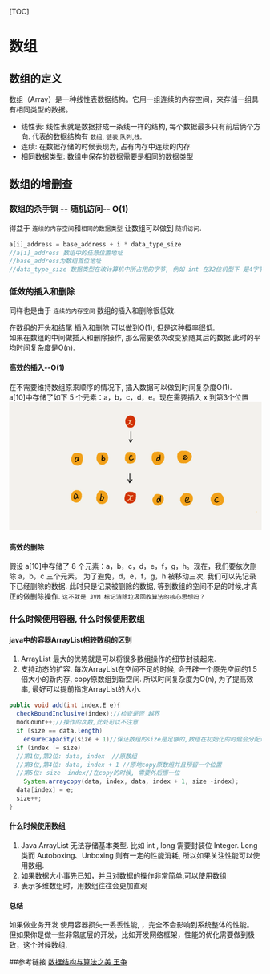 [TOC]

# 数组

## 数组的定义
数组（Array）是一种线性表数据结构。它用一组连续的内存空间，来存储一组具有相同类型的数据。  

* 线性表:  线性表就是数据排成一条线一样的结构, 每个数据最多只有前后俩个方向. 代表的数据结构有 `数组`, `链表`,`队列`,`栈`.
* 连续: 在数据存储的时候表现为, 占有内存中连续的内存
* 相同数据类型:  数组中保存的数据需要是相同的数据类型

## 数组的增删查
### 数组的杀手锏 -- 随机访问-- O(1)
得益于 `连续的内存空间`和`相同的数据类型` 让数组可以做到 `随机访问`.  

```C
a[i]_address = base_address + i * data_type_size
//a[i]_address 数组中的任意位置地址
//base_address为数组首位地址
//data_type_size 数据类型在改计算机中所占用的字节, 例如 int 在32位机型下 是4字节.
```

### 低效的插入和删除
同样也是由于 `连续的内存空间` 数组的插入和删除很低效.  

在数组的开头和结尾 插入和删除 可以做到O(1), 但是这种概率很低.   
如果在数组的中间做插入和删除操作, 那么需要依次改变紧随其后的数据.此时的平均时间复杂度是O(n).  

#### 高效的插入--O(1)
在不需要维持数组原来顺序的情况下, 插入数据可以做到时间复杂度O(1).   
a[10]中存储了如下 5 个元素：a，b，c，d，e。现在需要插入 x 到第3个位置
![O1qickInsert](../images/O1qickInsert.png)

#### 高效的删除
假设 a[10]中存储了 8 个元素：a，b，c，d，e，f，g，h。现在，我们要依次删除 a，b，c 三个元素。
为了避免，d，e，f，g，h 被移动三次, 我们可以先记录下已经删除的数据. 此时只是记录被删除的数据, 等到数组的空间不足的时候,才真正的做删除操作. 
`这不就是 JVM 标记清除垃圾回收算法的核心思想吗？`

### 什么时候使用容器, 什么时候使用数组
#### java中的容器ArrayList相较数组的区别
1. ArrayList 最大的优势就是可以将很多数组操作的细节封装起来.
2. 支持动态的扩容. 
    每次ArrayList在空间不足的时候, 会开辟一个原先空间的1.5倍大小的新内存, copy原数组到新空间. 所以时间复杂度为O(n), 为了提高效率, 最好可以提前指定ArrayList的大小.  
```java
public void add(int index,E e){
  checkBoundInclusive(index);//检查是否 越界
  modCount++;//操作的次数,此处可以不注意
  if (size == data.length)
  	ensureCapacity(size + 1)//保证数组的size是足够的,数组在初始化的时候会分配连续的内存空间,这个函数检查如果空间不足,这会开辟新的*2的内存空间, 将老数组copy过来
  if (index != size)
  //第1位,第2位: data, index  //原数组
  //第3位,第4位: data, index + 1 //原地copy原数组并且预留一个位置 
  //第5位: size -index//在copy的时候, 需要外后挪一位
  	System.arraycopy(data, index, data, index + 1, size -index);
  data[index] = e;
  size++;
}
```

#### 什么时候使用数组
1. Java ArrayList 无法存储基本类型. 比如 int , long 需要封装位 Integer. Long类而 Autoboxing、Unboxing 则有一定的性能消耗, 所以如果关注性能可以使用数组.
2. 如果数据大小事先已知，并且对数据的操作非常简单,可以使用数组
3. 表示多维数组时，用数组往往会更加直观

#### 总结
如果做业务开发 使用容器损失一丢丢性能, ，完全不会影响到系统整体的性能。
但如果你是做一些非常底层的开发，比如开发网络框架，性能的优化需要做到极致，这个时候数组.

##参考链接
[数据结构与算法之美 王争](https://time.geekbang.org/column/article/40961)